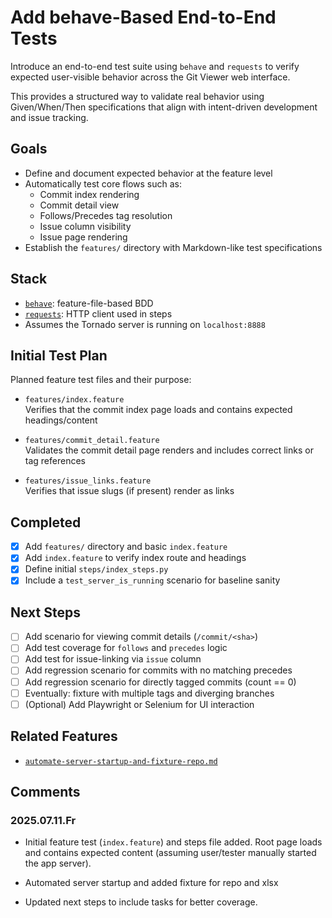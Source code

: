 # Add behave-Based End-to-End Tests

Introduce an end-to-end test suite using `behave` and `requests` to verify expected user-visible behavior across the Git Viewer web interface.

This provides a structured way to validate real behavior using Given/When/Then specifications that align with intent-driven development and issue tracking.

## Goals

- Define and document expected behavior at the feature level
- Automatically test core flows such as:
  - Commit index rendering
  - Commit detail view
  - Follows/Precedes tag resolution
  - Issue column visibility
  - Issue page rendering
- Establish the `features/` directory with Markdown-like test specifications

## Stack

- [`behave`](https://github.com/behave/behave): feature-file-based BDD
- [`requests`](https://docs.python-requests.org/): HTTP client used in steps
- Assumes the Tornado server is running on `localhost:8888`

## Initial Test Plan

Planned feature test files and their purpose:

- `features/index.feature`  
  Verifies that the commit index page loads and contains expected headings/content

- `features/commit_detail.feature`  
  Validates the commit detail page renders and includes correct links or tag references

- `features/issue_links.feature`  
  Verifies that issue slugs (if present) render as links

## Completed

- [X] Add `features/` directory and basic `index.feature`
- [X] Add `index.feature` to verify index route and headings
- [X] Define initial `steps/index_steps.py`
- [X] Include a `test_server_is_running` scenario for baseline sanity

## Next Steps

- [ ] Add scenario for viewing commit details (`/commit/<sha>`)
- [ ] Add test coverage for `follows` and `precedes` logic
- [ ] Add test for issue-linking via `issue` column
- [ ] Add regression scenario for commits with no matching precedes
- [ ] Add regression scenario for directly tagged commits (count == 0)
- [ ] Eventually: fixture with multiple tags and diverging branches
- [ ] (Optional) Add Playwright or Selenium for UI interaction

## Related Features

- [`automate-server-startup-and-fixture-repo.md`](../closed/automate-server-startup-and-fixture-repo.md)

## Comments

### 2025.07.11.Fr

- Initial feature test (`index.feature`) and steps file added. Root page loads and contains expected content (assuming user/tester manually started the app server).

- Automated server startup and added fixture for repo and xlsx

- Updated next steps to include tasks for better coverage.
